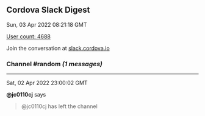 ## Cordova Slack Digest
Sun, 03 Apr 2022 08:21:18 GMT

[User count: 4688](https://cordova.slack.com/)


Join the conversation at [slack.cordova.io](http://slack.cordova.io/)

### __Channel #random__ _(1 messages)_
---

Sat, 02 Apr 2022 23:00:02 GMT

__@jc0110cj__ says 
> @jc0110cj has left the channel
> 
